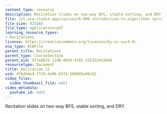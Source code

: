 ```yaml
---
content_type: resource
description: Recitation slides on two-way BFS, stable sorting, and DRY.
file: /ol-ocw-studio-app/courses/6-006-introduction-to-algorithms-spring-2008/4f64b4e4f7294e986574166085a86c82_recitation12.pdf
file_size: 425365
file_type: application/pdf
learning_resource_types:
- Recitations
license: https://creativecommons.org/licenses/by-nc-sa/4.0/
ocw_type: OCWFile
parent_title: Recitations
parent_type: CourseSection
parent_uid: 977e8874-11d8-d029-4782-2552324c99e8
resourcetype: Document
title: Recitation 12
uid: 4f64b4e4-f729-4e98-6574-166085a86c82
video_files:
  video_thumbnail_file: null
video_metadata:
  youtube_id: null
---
```

Recitation slides on two-way BFS, stable sorting, and DRY.